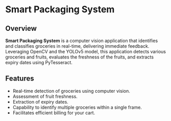 # Smart Packaging System

## Overview

**Smart Packaging System** is a computer vision application that identifies and classifies groceries in real-time, delivering immediate feedback.
Leveraging OpenCV and the YOLOv5 model, this application detects various groceries and fruits, evaluates the freshness of the fruits, and extracts expiry dates using PyTesseract.

## Features
- Real-time detection of groceries using computer vision.
- Assessment of fruit freshness.
- Extraction of expiry dates.
- Capability to identify multiple groceries within a single frame.
- Facilitates efficient billing for your cart.
